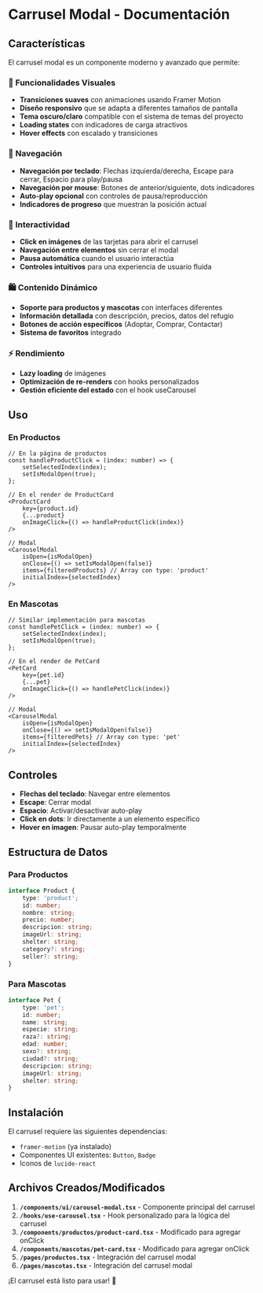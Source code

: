 # Carrusel Modal - Documentación

## Características

El carrusel modal es un componente moderno y avanzado que permite:

### 🎨 Funcionalidades Visuales

- **Transiciones suaves** con animaciones usando Framer Motion
- **Diseño responsivo** que se adapta a diferentes tamaños de pantalla
- **Tema oscuro/claro** compatible con el sistema de temas del proyecto
- **Loading states** con indicadores de carga atractivos
- **Hover effects** con escalado y transiciones

### 🎯 Navegación

- **Navegación por teclado**: Flechas izquierda/derecha, Escape para cerrar, Espacio para play/pausa
- **Navegación por mouse**: Botones de anterior/siguiente, dots indicadores
- **Auto-play opcional** con controles de pausa/reproducción
- **Indicadores de progreso** que muestran la posición actual

### 📱 Interactividad

- **Click en imágenes** de las tarjetas para abrir el carrusel
- **Navegación entre elementos** sin cerrar el modal
- **Pausa automática** cuando el usuario interactúa
- **Controles intuitivos** para una experiencia de usuario fluida

### 🛍️ Contenido Dinámico

- **Soporte para productos y mascotas** con interfaces diferentes
- **Información detallada** con descripción, precios, datos del refugio
- **Botones de acción específicos** (Adoptar, Comprar, Contactar)
- **Sistema de favoritos** integrado

### ⚡ Rendimiento

- **Lazy loading** de imágenes
- **Optimización de re-renders** con hooks personalizados
- **Gestión eficiente del estado** con el hook useCarousel

## Uso

### En Productos

```tsx
// En la página de productos
const handleProductClick = (index: number) => {
    setSelectedIndex(index);
    setIsModalOpen(true);
};

// En el render de ProductCard
<ProductCard
    key={product.id}
    {...product}
    onImageClick={() => handleProductClick(index)}
/>

// Modal
<CarouselModal
    isOpen={isModalOpen}
    onClose={() => setIsModalOpen(false)}
    items={filteredProducts} // Array con type: 'product'
    initialIndex={selectedIndex}
/>
```

### En Mascotas

```tsx
// Similar implementación para mascotas
const handlePetClick = (index: number) => {
    setSelectedIndex(index);
    setIsModalOpen(true);
};

// En el render de PetCard
<PetCard
    key={pet.id}
    {...pet}
    onImageClick={() => handlePetClick(index)}
/>

// Modal
<CarouselModal
    isOpen={isModalOpen}
    onClose={() => setIsModalOpen(false)}
    items={filteredPets} // Array con type: 'pet'
    initialIndex={selectedIndex}
/>
```

## Controles

- **Flechas del teclado**: Navegar entre elementos
- **Escape**: Cerrar modal
- **Espacio**: Activar/desactivar auto-play
- **Click en dots**: Ir directamente a un elemento específico
- **Hover en imagen**: Pausar auto-play temporalmente

## Estructura de Datos

### Para Productos

```typescript
interface Product {
    type: 'product';
    id: number;
    nombre: string;
    precio: number;
    descripcion: string;
    imageUrl: string;
    shelter: string;
    category?: string;
    seller?: string;
}
```

### Para Mascotas

```typescript
interface Pet {
    type: 'pet';
    id: number;
    name: string;
    especie: string;
    raza?: string;
    edad: number;
    sexo?: string;
    ciudad?: string;
    descripcion: string;
    imageUrl: string;
    shelter: string;
}
```

## Instalación

El carrusel requiere las siguientes dependencias:

- `framer-motion` (ya instalado)
- Componentes UI existentes: `Button`, `Badge`
- Iconos de `lucide-react`

## Archivos Creados/Modificados

1. **`/components/ui/carousel-modal.tsx`** - Componente principal del carrusel
2. **`/hooks/use-carousel.tsx`** - Hook personalizado para la lógica del carrusel
3. **`/components/productos/product-card.tsx`** - Modificado para agregar onClick
4. **`/components/mascotas/pet-card.tsx`** - Modificado para agregar onClick
5. **`/pages/productos.tsx`** - Integración del carrusel modal
6. **`/pages/mascotas.tsx`** - Integración del carrusel modal

¡El carrusel está listo para usar! 🎉
